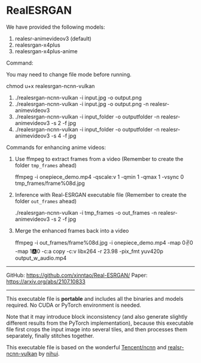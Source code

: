 # RealESRGAN

We have provided the following models:

1. realesr-animevideov3 (default)
2. realesrgan-x4plus
3. realesrgan-x4plus-anime

Command:

You may need to change file mode before running.

chmod u+x realesrgan-ncnn-vulkan

1. ./realesrgan-ncnn-vulkan -i input.jpg -o output.png
2. ./realesrgan-ncnn-vulkan -i input.jpg -o output.png -n realesr-animevideov3
3. ./realesrgan-ncnn-vulkan -i input_folder -o outputfolder -n realesr-animevideov3 -s 2 -f jpg
4. ./realesrgan-ncnn-vulkan -i input_folder -o outputfolder -n realesr-animevideov3 -s 4 -f jpg

Commands for enhancing anime videos:

1. Use ffmpeg to extract frames from a video (Remember to create the folder `tmp_frames` ahead)

    ffmpeg -i onepiece_demo.mp4 -qscale:v 1 -qmin 1 -qmax 1 -vsync 0 tmp_frames/frame%08d.jpg

2. Inference with Real-ESRGAN executable file (Remember to create the folder `out_frames` ahead)

    ./realesrgan-ncnn-vulkan -i tmp_frames -o out_frames -n realesr-animevideov3 -s 2 -f jpg

3. Merge the enhanced frames back into a video

    ffmpeg -i out_frames/frame%08d.jpg -i onepiece_demo.mp4 -map 0:v:0 -map 1:a:0 -c:a copy -c:v libx264 -r 23.98 -pix_fmt yuv420p output_w_audio.mp4

------------------------

GitHub: https://github.com/xinntao/Real-ESRGAN/
Paper: https://arxiv.org/abs/2107.10833

------------------------

This executable file is **portable** and includes all the binaries and models required. No CUDA or PyTorch environment is needed.

Note that it may introduce block inconsistency (and also generate slightly different results from the PyTorch implementation), because this executable file first crops the input image into several tiles, and then processes them separately, finally stitches together.

This executable file is based on the wonderful [Tencent/ncnn](https://github.com/Tencent/ncnn) and [realsr-ncnn-vulkan](https://github.com/nihui/realsr-ncnn-vulkan) by [nihui](https://github.com/nihui).
